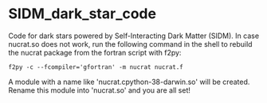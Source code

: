 # SIDM_dark_star_code
Code for dark stars powered by Self-Interacting Dark Matter (SIDM). 
In case nucrat.so does not work, run the following command in the shell to rebuild the nucrat package from the fortran script with f2py:

`f2py -c --fcompiler='gfortran' -m nucrat nucrat.f`

A module with a name like 'nucrat.cpython-38-darwin.so' will be created. Rename this module into 'nucrat.so' and you are all set!

